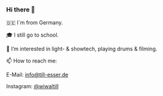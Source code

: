### Hi there 👋

🇩🇪 I´m from Germany.

🎓 I still go to school.

👀 I’m interested in light- & showtech, playing drums & filming.

📫 How to reach me:

E-Mail: info@till-esser.de

Instagram: <a href="https://instagram.com/wiwaltill">@wiwaltill </a>

<!--
**Wiwaltill/Wiwaltill** is a ✨ _special_ ✨ repository because its `README.md` (this file) appears on your GitHub profile.

Here are some ideas to get you started:

- 🔭 I’m currently working on ...
- 🌱 I’m currently learning ...
- 👯 I’m looking to collaborate on ...
- 🤔 I’m looking for help with ...
- 💬 Ask me about ...
- 📫 How to reach me: ...
- 😄 Pronouns: ...
- ⚡ Fun fact: ...
-->
